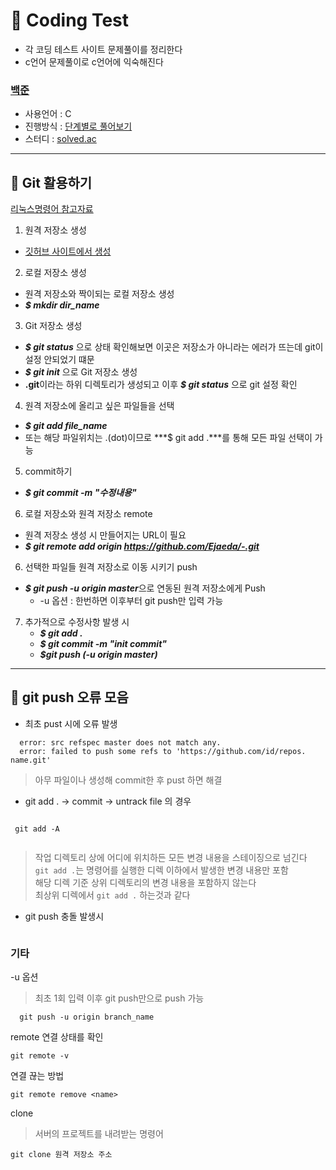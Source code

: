 # 📌 Coding Test
* 각 코딩 테스트 사이트 문제풀이를 정리한다<br>
* c언어 문제풀이로 c언어에 익숙해진다

### [백준](https://www.acmicpc.net "BOJ")

* 사용언어 : C
* 진행방식 : [단계별로 풀어보기](https://www.acmicpc.net/step "BOJ_step")
* 스터디 : [solved.ac](https://solved.ac/ranking/rival)

---

## 📌 Git 활용하기
[리눅스명령어 참고자료](https://github.com/wooseok1152/hadoop-spark/blob/master/Linux%20기본%20명령어%20&%20Hadoop,%20R%20및%20R-studio%20설치%20부록.pdf "Linux_Command")

1. 원격 저장소 생성
  * [깃허브 사이트에서 생성](https://github.com/new)

2. 로컬 저장소 생성<br>
* 원격 저장소와 짝이되는 로컬 저장소 생성
* ***$ mkdir dir_name***
  
3. Git 저장소 생성 <br>
* ***$ git status*** 으로 상태 확인해보면 이곳은 저장소가 아니라는 에러가 뜨는데 git이 설정 안되었기 떄문
* ***$ git init*** 으로 Git 저장소 생성
* **.git**이라는 하위 디렉토리가 생성되고 이후 ***$ git status*** 으로 git 설정 확인
  
4. 원격 저장소에 올리고 싶은 파일들을 선택
* ***$ git add file_name*** 
* 또는 해당 파일위치는 .(dot)이므로 ***$ git add .***를 통해 모든 파일 선택이 가능

5. commit하기<br>
* ***$ git commit -m "수정내용"***

6. 로컬 저장소와 원격 저장소 remote
* 원격 저장소 생성 시 만들어지는 URL이 필요
* ***$ git remote add origin https://github.com/Ejaeda/-.git***

6. 선택한 파일들 원격 저장소로 이동 시키기 push
* ***$ git push -u origin master***으로 연동된 원격 저장소에게 Push
  * -u 옵션 : 한번하면 이후부터 git push만 입력 가능
   
7. 추가적으로 수정사항 발생 시
    * ***$ git add .***
    * ***$ git commit -m "init commit"***
    * ***$git push (-u origin master)***
  

------

## 📌 git push 오류 모음<br>

* 최초 pust 시에 오류 발생

```vim
  error: src refspec master does not match any.
  error: failed to push some refs to 'https://github.com/id/repos. name.git'
```
>  아무 파일이나 생성해 commit한 후 pust 하면 해결

* git add . -> commit -> untrack file 의 경우
```vim

 git add -A
 
```
> 작업 디렉토리 상에 어디에 위치하든 모든 변경 내용을 스테이징으로 넘긴다<br>
> `git add .`는 명령어를 실행한 디렉 이하에서 발생한 변경 내용만 포함<br>
> 해당 디렉 기준 상위 디렉토리의 변경 내용을 포함하지 않는다<br>
> 최상위 디렉에서 `git add .` 하는것과 같다

* git push 충돌 발생시

```
```

### 기타
  
-u 옵션
> 최초 1회 입력 이후 git push만으로 push 가능
```.vim
  git push -u origin branch_name 
```

remote 연결 상태를 확인
  ```.vim
  git remote -v
  ```
연결 끊는 방법

  ```.vim
  git remote remove <name>
  ```

clone
> 서버의 프로젝트를 내려받는 명령어
  ```.vim
  git clone 원격 저장소 주소
  ```
